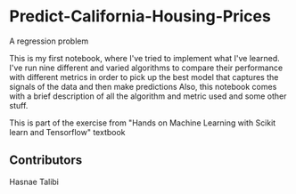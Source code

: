 # Predict-California-Housing-Prices
A regression problem 
 
This is my first notebook, where I've tried to implement what I've learned.
I've run nine different and varied algorithms to compare their performance with different metrics in order to pick up the best model that captures the signals of the data and then make predictions 
Also, this notebook comes with a brief description of all the algorithm and metric used and some other stuff.


This is part of the exercise from "Hands on Machine Learning with Scikit learn and Tensorflow" textbook

## Contributors
Hasnae Talibi
